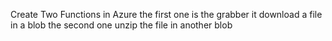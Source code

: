Create Two Functions in Azure 
the first one is the grabber it download a file in a blob 
the second one unzip the file in another blob
